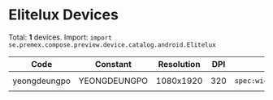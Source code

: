 # Elitelux Devices

Total: **1** devices. Import: `import se.premex.compose.preview.device.catalog.android.Elitelux`

| Code | Constant | Resolution | DPI | Compose Spec | Preview Usage |
|------|----------|------------|-----|-------------|---------------|
| yeongdeungpo | YEONGDEUNGPO | 1080x1920 | 320 | `spec:width=1080px,height=1920px,dpi=320` | `@Preview(device = Elitelux.YEONGDEUNGPO)` |

<!-- Generated automatically. Do not edit manually. -->
